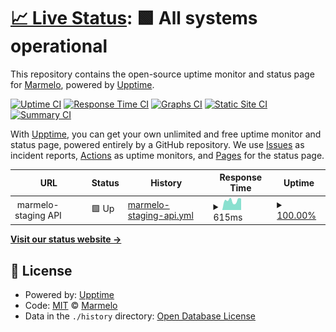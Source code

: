 # [📈 Live Status](https://marmelo.github.io/upptime): <!--live status--> **🟩 All systems operational**

This repository contains the open-source uptime monitor and status page for [Marmelo](https://marmelo.app), powered by [Upptime](https://github.com/upptime/upptime).

[![Uptime CI](https://github.com/marmelo-app/upttime/workflows/Uptime%20CI/badge.svg)](https://github.com/marmelo-app/upttime/actions?query=workflow%3A%22Uptime+CI%22)
[![Response Time CI](https://github.com/marmelo-app/upttime/workflows/Response%20Time%20CI/badge.svg)](https://github.com/marmelo-app/upttime/actions?query=workflow%3A%22Response+Time+CI%22)
[![Graphs CI](https://github.com/marmelo-app/upttime/workflows/Graphs%20CI/badge.svg)](https://github.com/marmelo-app/upttime/actions?query=workflow%3A%22Graphs+CI%22)
[![Static Site CI](https://github.com/marmelo-app/upttime/workflows/Static%20Site%20CI/badge.svg)](https://github.com/marmelo-app/upttime/actions?query=workflow%3A%22Static+Site+CI%22)
[![Summary CI](https://github.com/marmelo-app/upttime/workflows/Summary%20CI/badge.svg)](https://github.com/marmelo-app/upttime/actions?query=workflow%3A%22Summary+CI%22)

With [Upptime](https://upptime.js.org), you can get your own unlimited and free uptime monitor and status page, powered entirely by a GitHub repository. We use [Issues](https://github.com/marmelo-app/upttime/issues) as incident reports, [Actions](https://github.com/marmelo-app/upttime/actions) as uptime monitors, and [Pages](https://marmelo.github.io/upptime) for the status page.

<!--start: status pages-->
<!-- This summary is generated by Upptime (https://github.com/upptime/upptime) -->
<!-- Do not edit this manually, your changes will be overwritten -->
<!-- prettier-ignore -->
| URL | Status | History | Response Time | Uptime |
| --- | ------ | ------- | ------------- | ------ |
| <img alt="" src="https://icons.duckduckgo.com/ip3/null.ico" height="13"> marmelo-staging API | 🟩 Up | [marmelo-staging-api.yml](https://github.com/marmelo-app/upttime/commits/HEAD/history/marmelo-staging-api.yml) | <details><summary><img alt="Response time graph" src="./graphs/marmelo-staging-api/response-time-week.png" height="20"> 615ms</summary><br><a href="https://status.marmelo.app/history/marmelo-staging-api"><img alt="Response time 392" src="https://img.shields.io/endpoint?url=https%3A%2F%2Fraw.githubusercontent.com%2Fmarmelo-app%2Fupttime%2FHEAD%2Fapi%2Fmarmelo-staging-api%2Fresponse-time.json"></a><br><a href="https://status.marmelo.app/history/marmelo-staging-api"><img alt="24-hour response time 723" src="https://img.shields.io/endpoint?url=https%3A%2F%2Fraw.githubusercontent.com%2Fmarmelo-app%2Fupttime%2FHEAD%2Fapi%2Fmarmelo-staging-api%2Fresponse-time-day.json"></a><br><a href="https://status.marmelo.app/history/marmelo-staging-api"><img alt="7-day response time 615" src="https://img.shields.io/endpoint?url=https%3A%2F%2Fraw.githubusercontent.com%2Fmarmelo-app%2Fupttime%2FHEAD%2Fapi%2Fmarmelo-staging-api%2Fresponse-time-week.json"></a><br><a href="https://status.marmelo.app/history/marmelo-staging-api"><img alt="30-day response time 501" src="https://img.shields.io/endpoint?url=https%3A%2F%2Fraw.githubusercontent.com%2Fmarmelo-app%2Fupttime%2FHEAD%2Fapi%2Fmarmelo-staging-api%2Fresponse-time-month.json"></a><br><a href="https://status.marmelo.app/history/marmelo-staging-api"><img alt="1-year response time 392" src="https://img.shields.io/endpoint?url=https%3A%2F%2Fraw.githubusercontent.com%2Fmarmelo-app%2Fupttime%2FHEAD%2Fapi%2Fmarmelo-staging-api%2Fresponse-time-year.json"></a></details> | <details><summary><a href="https://status.marmelo.app/history/marmelo-staging-api">100.00%</a></summary><a href="https://status.marmelo.app/history/marmelo-staging-api"><img alt="All-time uptime 100.00%" src="https://img.shields.io/endpoint?url=https%3A%2F%2Fraw.githubusercontent.com%2Fmarmelo-app%2Fupttime%2FHEAD%2Fapi%2Fmarmelo-staging-api%2Fuptime.json"></a><br><a href="https://status.marmelo.app/history/marmelo-staging-api"><img alt="24-hour uptime 100.00%" src="https://img.shields.io/endpoint?url=https%3A%2F%2Fraw.githubusercontent.com%2Fmarmelo-app%2Fupttime%2FHEAD%2Fapi%2Fmarmelo-staging-api%2Fuptime-day.json"></a><br><a href="https://status.marmelo.app/history/marmelo-staging-api"><img alt="7-day uptime 100.00%" src="https://img.shields.io/endpoint?url=https%3A%2F%2Fraw.githubusercontent.com%2Fmarmelo-app%2Fupttime%2FHEAD%2Fapi%2Fmarmelo-staging-api%2Fuptime-week.json"></a><br><a href="https://status.marmelo.app/history/marmelo-staging-api"><img alt="30-day uptime 100.00%" src="https://img.shields.io/endpoint?url=https%3A%2F%2Fraw.githubusercontent.com%2Fmarmelo-app%2Fupttime%2FHEAD%2Fapi%2Fmarmelo-staging-api%2Fuptime-month.json"></a><br><a href="https://status.marmelo.app/history/marmelo-staging-api"><img alt="1-year uptime 100.00%" src="https://img.shields.io/endpoint?url=https%3A%2F%2Fraw.githubusercontent.com%2Fmarmelo-app%2Fupttime%2FHEAD%2Fapi%2Fmarmelo-staging-api%2Fuptime-year.json"></a></details>

<!--end: status pages-->

[**Visit our status website →**](https://status.marmelo.app)

## 📄 License

- Powered by: [Upptime](https://github.com/upptime/upptime)
- Code: [MIT](./LICENSE) © [Marmelo](https://marmelo.app)
- Data in the `./history` directory: [Open Database License](https://opendatacommons.org/licenses/odbl/1-0/)
